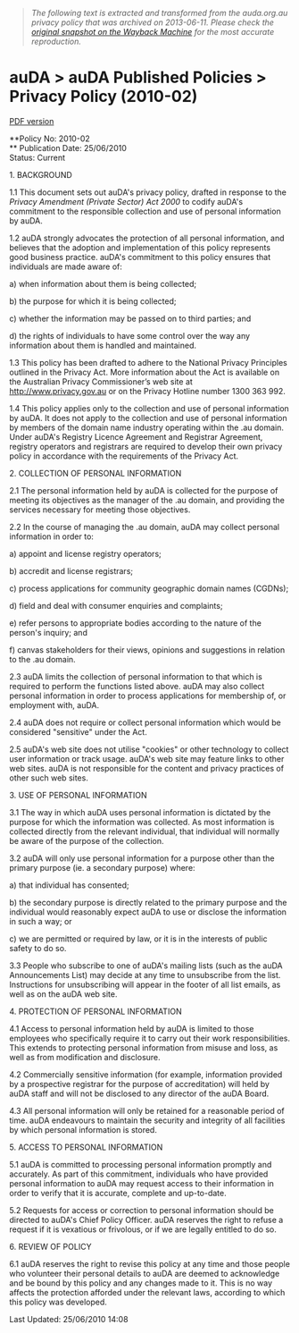 > *The following text is extracted and transformed from the auda.org.au privacy policy that was archived on 2013-06-11. Please check the [original snapshot on the Wayback Machine](https://web.archive.org/web/20130611022537id_/http%3A//www.auda.org.au/policies/auda-2010-02) for the most accurate reproduction.*

# auDA > auDA Published Policies > Privacy Policy (2010-02)

[PDF version](https://web.archive.org/document.php?documentid=1172)   


**Policy No: 2010-02  
** Publication Date: 25/06/2010   
Status: Current 

1\. BACKGROUND 

1.1 This document sets out auDA's privacy policy, drafted in response to the _Privacy Amendment (Private Sector) Act 2000_ to codify auDA's commitment to the responsible collection and use of personal information by auDA. 

1.2 auDA strongly advocates the protection of all personal information, and believes that the adoption and implementation of this policy represents good business practice. auDA's commitment to this policy ensures that individuals are made aware of: 

a) when information about them is being collected; 

b) the purpose for which it is being collected; 

c) whether the information may be passed on to third parties; and 

d) the rights of individuals to have some control over the way any information about them is handled and maintained. 

1.3 This policy has been drafted to adhere to the National Privacy Principles outlined in the Privacy Act. More information about the Act is available on the Australian Privacy Commissioner’s web site at http://www.privacy.gov.au or on the Privacy Hotline number 1300 363 992. 

1.4 This policy applies only to the collection and use of personal information by auDA. It does not apply to the collection and use of personal information by members of the domain name industry operating within the .au domain. Under auDA's Registry Licence Agreement and Registrar Agreement, registry operators and registrars are required to develop their own privacy policy in accordance with the requirements of the Privacy Act. 

2\. COLLECTION OF PERSONAL INFORMATION 

2.1 The personal information held by auDA is collected for the purpose of meeting its objectives as the manager of the .au domain, and providing the services necessary for meeting those objectives. 

2.2 In the course of managing the .au domain, auDA may collect personal information in order to: 

a) appoint and license registry operators; 

b) accredit and license registrars; 

c) process applications for community geographic domain names (CGDNs);   


d) field and deal with consumer enquiries and complaints; 

e) refer persons to appropriate bodies according to the nature of the person's inquiry; and 

f) canvas stakeholders for their views, opinions and suggestions in relation to the .au domain. 

2.3 auDA limits the collection of personal information to that which is required to perform the functions listed above. auDA may also collect personal information in order to process applications for membership of, or employment with, auDA. 

2.4 auDA does not require or collect personal information which would be considered "sensitive" under the Act. 

2.5 auDA's web site does not utilise "cookies" or other technology to collect user information or track usage. auDA's web site may feature links to other web sites. auDA is not responsible for the content and privacy practices of other such web sites. 

3\. USE OF PERSONAL INFORMATION 

3.1 The way in which auDA uses personal information is dictated by the purpose for which the information was collected. As most information is collected directly from the relevant individual, that individual will normally be aware of the purpose of the collection. 

3.2 auDA will only use personal information for a purpose other than the primary purpose (ie. a secondary purpose) where: 

a) that individual has consented; 

b) the secondary purpose is directly related to the primary purpose and the individual would reasonably expect auDA to use or disclose the information in such a way; or 

c) we are permitted or required by law, or it is in the interests of public safety to do so. 

3.3 People who subscribe to one of auDA's mailing lists (such as the auDA Announcements List) may decide at any time to unsubscribe from the list. Instructions for unsubscribing will appear in the footer of all list emails, as well as on the auDA web site. 

4\. PROTECTION OF PERSONAL INFORMATION 

4.1 Access to personal information held by auDA is limited to those employees who specifically require it to carry out their work responsibilities. This extends to protecting personal information from misuse and loss, as well as from modification and disclosure. 

4.2 Commercially sensitive information (for example, information provided by a prospective registrar for the purpose of accreditation) will held by auDA staff and will not be disclosed to any director of the auDA Board. 

4.3 All personal information will only be retained for a reasonable period of time. auDA endeavours to maintain the security and integrity of all facilities by which personal information is stored. 

5\. ACCESS TO PERSONAL INFORMATION 

5.1 auDA is committed to processing personal information promptly and accurately. As part of this commitment, individuals who have provided personal information to auDA may request access to their information in order to verify that it is accurate, complete and up-to-date. 

5.2 Requests for access or correction to personal information should be directed to auDA's Chief Policy Officer. auDA reserves the right to refuse a request if it is vexatious or frivolous, or if we are legally entitled to do so. 

6\. REVIEW OF POLICY 

6.1 auDA reserves the right to revise this policy at any time and those people who volunteer their personal details to auDA are deemed to acknowledge and be bound by this policy and any changes made to it. This is no way affects the protection afforded under the relevant laws, according to which this policy was developed. 

Last Updated: 25/06/2010 14:08
